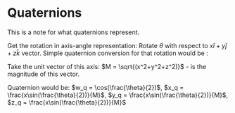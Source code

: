 # Quaternions
This is a note for what quaternions represent. 

Get the rotation in axis-angle representation: 
Rotate $\theta$ with respect to $x\hat{i}+y\hat{j}+z\hat{k}$ vector. 
Simple quaternion conversion for that rotation would be :

Take the unit vector of this axis: 
$M = \sqrt{(x^2+y^2+z^2)}$ - is the magnitude of this vector. 

Quaternion would be:
$w_q = \cos(\frac{\theta}{2})$,
$x_q = \frac{x\sin(\frac{\theta}{2})}{M}$,
$y_q = \frac{x\sin(\frac{\theta}{2})}{M}$,
$z_q = \frac{x\sin(\frac{\theta}{2})}{M}$




